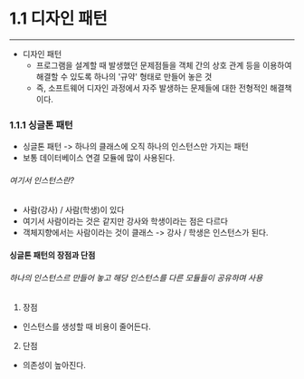 # 1.1 디자인 패턴
* * *
* 디자인 패턴 
  * 프로그램을 설계할 때 발생했던 문제점들을 객체 간의 상호 관계 등을 이용하여    
    해결할 수 있도록 하나의 '규약' 형태로 만들어 놓은 것
  * 즉, 소프트웨어 디자인 과정에서 자주 발생하는 문제들에 대한 전형적인 해결책이다.

### 1.1.1 싱글톤 패턴
* 싱글톤 패턴 -> 하나의 클래스에 오직 하나의 인스턴스만 가지는 패턴
* 보통 데이터베이스 연결 모듈에 많이 사용된다.
###### 여기서 인스턴스란?
* 사람(강사) / 사람(학생)이 있다
 * 여기서 사람이라는 것은 같지만 강사와 학생이라는 점은 다르다
  * 객체지향에서는 사람이라는 것이 클래스 -> 강사 / 학생은 인스턴스가 된다. 

#### 싱글톤 패턴의 장점과 단점
###### 하나의 인스턴스르 만들어 놓고 해당 인스턴스를 다른 모듈들이 공유하며 사용
1. 장점
* 인스턴스를 생성할 때 비용이 줄어든다.
2. 단점
* 의존성이 높아진다.
